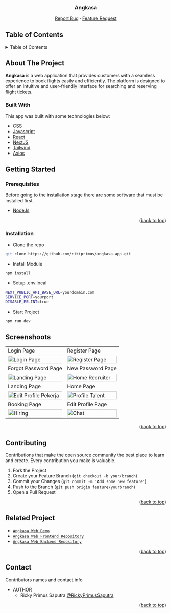 <div id="top"></div>

<!-- PROJECT LOGO -->

<br />
<div align="center">
  <h3 align="center">Angkasa</h3>

  <p align="center">
    <a href="https://github.com/rikiprimus/angkasa-app/issues">Report Bug</a>
    ·
    <a href="https://github.com/rikiprimus/angkasa-app/issues">Feature Request</a>
  </p>
</div>

<!-- TABLE OF CONTENTS -->

## Table of Contents

<details>
  <summary>Table of Contents</summary>
  <ol>
    <li>
      <a href="#about-the-project">About The Project</a>
      <ul>
        <li><a href="#built-with">Built With</a></li>
      </ul>
    </li>
    <li>
      <a href="#getting-started">Getting Started</a>
      <ul>
        <li><a href="#prerequisites">Prerequisites</a></li>
        <li><a href="#installation">Installation</a></li>
      </ul>
    </li>
    <li><a href="#screenshoots">Screenshots</a></li>
    <li><a href="#contributing">Contributing</a></li>
    <li><a href="#related-project">Related Project</a></li>
    <li><a href="#team">Team</a></li>
  </ol>
</details>

## About The Project

**Angkasa** is a web application that provides customers with a seamless experience to book flights easily and efficiently. The platform is designed to offer an intuitive and user-friendly interface for searching and reserving flight tickets.

### Built With

This app was built with some technologies below:

- [CSS](https://developer.mozilla.org/en-US/docs/Web/CSS)
- [Javascript](https://www.javascript.com/)
- [React](https://reactjs.org/)
- [NextJS](https://nextjs.org/)
- [Tailwind](https://tailwindcss.com/)
- [Axios](https://axios-http.com/)

## Getting Started

### Prerequisites

Before going to the installation stage there are some software that must be installed first.

- [NodeJs](https://nodejs.org/en/download/)

<p align="right">(<a href="#top">back to top</a>)</p>

### Installation

- Clone the repo

```sh
git clone https://github.com/rikiprimus/angkasa-app.git

```

- Install Module

```sh
npm install

```

- Setup .env.local

```sh
NEXT_PUBLIC_API_BASE_URL=yourdomain.com
SERVICE_PORT=yourport
DISABLE_ESLINT=true

```

- Start Project

```sh
npm run dev

```

## Screenshoots

<p align="center" display=flex>
    <table>
        <tr>
            <td>Login Page</td>
            <td>Register Page</td>
        </tr>
        <tr>
            <td><image src="https://res.cloudinary.com/da1ilmcj9/image/upload/v1717660203/SS%20angkasa%20app/vvzktc1cfq3xokjxpa2q.png" alt="Login Page" width=100%></td>
            <td><image src="https://res.cloudinary.com/da1ilmcj9/image/upload/v1717660203/SS%20angkasa%20app/hwjusizmuwzxcg8wcjgh.png" alt="Register Page" width=100%/></td>
        </tr>
        <tr>
            <td>Forgot Password Page</td>
            <td>New Password Page</td>
        </tr>
        <tr>
            <td><image src="https://res.cloudinary.com/da1ilmcj9/image/upload/v1717660203/SS%20angkasa%20app/b7nh5vhr7izwlgp5of8r.png" alt="Landing Page" width=100%></td>
            <td><image src="https://res.cloudinary.com/da1ilmcj9/image/upload/v1717660203/SS%20angkasa%20app/yulm2ptugawk7hcpctoy.png" alt="Home Recruiter" width=100%/></td>
        </tr>
        <tr>
            <td>Landing Page</td>
            <td>Home Page</td>
        </tr>
        <tr>
            <td><image src="https://res.cloudinary.com/da1ilmcj9/image/upload/v1717660203/SS%20angkasa%20app/ereq0gtmjlkdk01qww17.png" alt="Edit Profile Pekerja" width=100%></td>
            <td><image src="https://res.cloudinary.com/da1ilmcj9/image/upload/v1717660203/SS%20angkasa%20app/fe7mxl78tiuvdxxjblxv.png" alt="Profile Talent" width=100%/></td>
        </tr>
        <tr>
            <td>Booking Page</td>
            <td>Edit Profile Page</td>
        </tr>
        <tr>
            <td><image src="https://res.cloudinary.com/da1ilmcj9/image/upload/v1717660203/SS%20angkasa%20app/j9voiar8jrpro2wfjkyd.png" alt="Hiring" width=100%></td>
            <td><image src="https://res.cloudinary.com/da1ilmcj9/image/upload/v1717660203/SS%20angkasa%20app/g6p5nh9fud6pr0j67r7y.png" alt="Chat" width=100%/></td>
        </tr>
    </table>  
</p>

<p align="right">(<a href="#top">back to top</a>)</p>

## Contributing

Contributions that make the open source community the best place to learn and create. Every contribution you make is valuable.

1. Fork the Project
2. Create your Feature Branch (`git checkout -b your/branch`)
3. Commit your Changes (`git commit -m 'Add some new feature'`)
4. Push to the Branch (`git push origin feature/yourbranch`)
5. Open a Pull Request

<p align="right">(<a href="#top">back to top</a>)</p>

## Related Project

- [`Angkasa Web Demo`](https://angkasa-app.vercel.app/)
- [`Angkasa Web Frontend Repository`](https://github.com/rikiprimus/angkasa-app)
- [`Angkasa Web Backend Repository`](https://github.com/rikiprimus/bookflight)

<p align="right">(<a href="#top">back to top</a>)</p>

## Contact

Contributors names and contact info

* AUTHOR
  * Ricky Primus Saputra [@RickyPrimusSaputra](https://github.com/rikiprimus)

<p align="right">(<a href="#top">back to top</a>)</p>